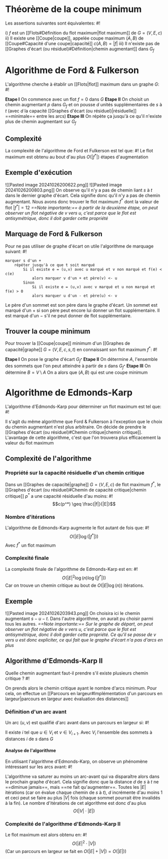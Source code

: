 # Théorème de la coupe minimum
Les assertions suivantes sont équivalentes: #!

i) $f$ est un [[Flots#Définition du flot maximum|flot maximum]] de $G= (V, E, c)$
ii) Il existe une [[Coupe|coupe]], appelée coupe maximum $(A, B)$ de [[Coupe#Capacité d'une coupe|capacité]] $c(A, B) = |f|$
iii) Il n'existe pas de [[Graphes d'écart (ou résiduel)#Définition|chemin augmentant]] dans $G_f$


# Algorithme de Ford & Fulkerson
L'algorithme cherche à établir un [[Flots|flot]] maximum dans un graphe $G$: #!

**Etape I** On commence avec un flot $f = 0$ dans $G$
**Etape II** On choisit un chemin augmentant $p$ dans $G_f$ et on pousse $d$ unités supplémentaires de $s$ à $t$ (avec $d$ la capacité [[Graphes d'écart (ou résiduel)|résiduelle]] ==minimale== entre les arcs)
**Etape III** On répète ça jusqu'à ce qu'il n'existe plus de chemin augmentant sur $G_f$

## Complexité
La complexité de l'algorithme de Ford et Fulkerson est tel que: #!
Le flot maximum est obtenu au bout d'au plus $O(|f^*|)$ étapes d'augmentation
<!--ID: 1726076885898-->

## Exemple d'exécution
![[Pasted image 20241026200622.png]]
![[Pasted image 20241026200803.png]]
On observe qu'il n'y a pas de chemin liant $s$ à $t$ dans le dernier graphe d'écart. Cela signifie donc qu'il n'y a pas de chemin augmentant. Nous avons donc trouver le flot maximum $f^*$ dont la valeur de flot $|f^*| = 12$
*==Note importante:== à partir de la deuxième étape, on peut observer un flot négative de $v$ vers $u$, c'est parce que le flot est antisymétrique, donc il doit garder cette propriété*

## Marquage de Ford & Fulkerson
Pour ne pas utiliser de graphe d'écart on utile l'algorithme de marquage suivant: #!

```
marquer s d'un +
	répéter jusqu'à ce que t soit marqué
		Si il existe e = (u,v) avec u marqué et v non marqué et f(e) < c(e)
			alors marquer v d'un + et père(v) <- u
		Sinon
			Si il existe e = (u,v) avec v marqué et u non marqué et f(e) > 0
			alors marquer u d'un - et père(u) <- v
```
Le père d'un sommet est son père dans le graphe d'écart.
Un sommet est marqué d'un $+$ si son père peut encore lui donner un flot supplémentaire. Il est marqué d'un $-$ s'il ne peut donner de flot supplémentaire.

## Trouver la coupe minimum
Pour trouver la [[Coupe|coupe]] minimum d'un [[Graphes de capacité|graphe]] $G=(V, E, c, s, t)$ en connaissant son flot maximum $f^*$: #!

**Etape I** On pose le graphe d'écart $G_{f^*}$
**Etape II** On détermine $A$, l'ensemble des sommets que l'on peut atteindre à partir de $s$ dans $G_{f^*}$
**Etape III** On détermine $B = V\setminus A$
On a alors que $(A, B)$ qui est une coupe minimum

# Algorithme de Edmonds-Karp
L'algorithme d'Edmonds-Karp pour déterminer un flot maximum est tel que: #!

Il s'agit du même algorithme que Ford & Fulkerson à l'exception que le choix du chemin augmentant n'est plus arbitraire. On décide de prendre le [[Graphes d'écart (ou résiduel)#Chemin critique|chemin critique]].
L'avantage de cette algorithme, c'est que l'on trouvera plus efficacement la valeur du flot maximum

## Complexité de l'algorithme
### Propriété sur la capacité résiduelle d'un chemin critique
Dans un [[Graphes de capacité|graphe]] $G = (V, E, c)$ de flot maximum $f^*$, le [[Graphes d'écart (ou résiduel)#Chemin de capacité critique|chemin critique]] $p^*$ a une capacité résiduelle d'au moins: #!
$$c(p^*) \geq \frac{|f|}{|E|}$$

### Nombre d'itérations
L'algorithme de Edmonds-Karp augmente le flot autant de fois que:  #!
$$O(|E| \log(|f^*|))$$
Avec $f^*$ un flot maximum
<!--ID: 1727256183829-->

### Complexité finale
La complexité finale de l'algorithme de Edmonds-Karp est en: #!
$$O( | E |^2 \log(n) \log(|f^*|))$$
Car on trouve un chemin critique au bout de $O(|E| \log(n))$ itérations.

## Exemple
![[Pasted image 20241026203943.png]]
On choisira ici le chemin augmentant $s-u-t$. Dans l'autre algorithme, on aurait pu choisir parmi tous les autres.
*==Note importante:== Sur le graphe de départ, on peut observer un flot négative de $v$ vers $u$, c'est parce que le flot est antisymétrique, donc il doit garder cette propriété. Ce qu'il se passe de v vers u est donc expliciter, ce qui fait que le graphe d'écart n'a pas d'arcs en plus*

## Algorithme d'Edmonds-Karp II
Quelle chemin augmentant faut-il prendre s'il existe plusieurs chemin critique ? #!

On prends alors le chemin critique ayant le nombre d'arcs minimum. Pour cela, on effectue un [[Parcours en largeur#Implémentation d'un parcours en largeur|parcours en largeur avec évaluation des distances]]

### Définition d'un arc avant
Un arc $(u,v)$ est qualifié d'arc avant dans un parcours en largeur si: #!

Il existe $i$ tel que $u \in V_i$ et $v \in V_{i+1}$. Avec $V_{i}$ l'ensemble des sommets à distances $i$ de $s$ dans $G$

#### Analyse de l'algorithme
En utilisant l'algorithme d'Edmonds-Karp, on observe un phénomène intéressant sur les arcs avant: #!

L'algorithme va saturer au moins un arc-avant qui va disparaître alors dans le prochain graphe d'écart.
Cela signifie donc que la distance $d$ de $s$ à $t$ ne ==diminue jamais==, mais ==ne fait qu'augmenter==. Toutes les $|E|$ itérations (car on évalue chaque chemin de $s$ à $t$), $d$ incrémente d'au moins $1$ et ceci peut se faire au plus $|V|$ fois (chaque sommet pourrait être invalidés à la fin).
Le nombre d'itérations de cet algorithme est donc d'au plus $$O(|V| \cdot |E|)$$
### Complexité de l'algorithme d'Edmonds-Karp II
Le flot maximum est alors obtenu en: #!
$$O(|E|^2 \cdot |V|)$$
(Car un parcours en largeur se fait en $O(|E| + |V|) = O(|E|)$)

